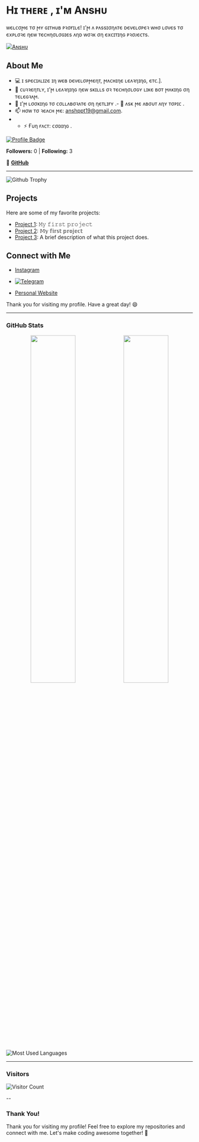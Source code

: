 # Hɪ ᴛʜᴇʀᴇ , ɪ'ᴍ Aɴsʜᴜ

ᴡєʟᴄσϻє ᴛσ ϻʏ ɢɪᴛʜυʙ ᴘꝛσғɪʟє! ɪ'ϻ ᴧ ᴘᴧssɪσηᴧᴛє ᴅєᴠєʟσᴘєꝛ ᴡʜσ ʟσᴠєs ᴛσ єxᴘʟσꝛє ηєᴡ ᴛєᴄʜησʟσɢɪєs ᴧηᴅ ᴡσꝛᴋ ση єxᴄɪᴛɪηɢ ᴘꝛσᴊєᴄᴛs.




   [![Aɴsʜᴜ](https://github-stats-alpha.vercel.app/api?username=anshu908 "Aɴsʜᴜ")](https://github-stats-alpha.vercel.app/api?username=anshu908 "Aɴsʜᴜ")

   ## About Me
- 💻 ɪ sᴘєᴄɪᴧʟɪᴢє ɪη ᴡєʙ ᴅєᴠєʟσᴘϻєηᴛ, ϻᴧᴄʜɪηє ʟєᴧꝛηɪηɢ, єᴛᴄ.].
- 🌱 ᴄυꝛꝛєηᴛʟʏ, ɪ'ϻ ʟєᴧꝛηɪηɢ ηєᴡ sᴋɪʟʟs σꝛ ᴛєᴄʜησʟσɢʏ ʟɪᴋє ʙσᴛ ϻᴧᴋɪηɢ ση ᴛєʟєɢꝛᴧϻ.
- 👯 ɪ'ϻ ʟσσᴋɪηɢ ᴛσ ᴄσʟʟᴧʙσꝛᴧᴛє ση ηєᴛʟɪғʏ .- 💬 ᴧsᴋ ϻє ᴧʙσυᴛ ᴧηʏ ᴛσᴘɪᴄ .
- 📫 ʜσᴡ ᴛσ ꝛєᴧᴄʜ ϻє: anshppt19@gmail.com.
- - ⚡ Ғυη ғᴧᴄᴛ: ᴄσᴅɪηɢ .
  

[![Profile Badge](https://img.shields.io/badge/Always%20Smile-%F0%9F%98%8A%20%F0%9F%98%8A%20%F0%9F%98%8A-yellow)](https://github.com/Ansh)

**Followers:** 0 | **Following:** 3

  
🔗 **[GitHub](https://github.com/anshu908/)**  

---
![Github Trophy](https://github-profile-trophy.vercel.app/?username=anshu908)

## Projects

Here are some of my favorite projects:

- [Project 1](https://legendary-swan-7ca626.netlify.app/): 𝙼𝚢 𝚏𝚒𝚛𝚜𝚝 𝚙𝚛𝚘𝚓𝚎𝚌𝚝
- [Project 2](https://mellifluous-dolphin-a34eed.netlify.app/): 𝕄𝕪 𝕗𝕚𝕣𝕤𝕥 𝕡𝕣𝕠𝕛𝕖𝕔𝕥
- [Project 3](https://github.com/anshu908/project-link): A brief description of what this project does.

## Connect with Me

- [Instagram](https://www.instagram.com/anshopi__/)
- <a href="https://t.me/ans_X_bot"><img title="Telegram" src="https://img.shields.io/badge/Telegram-%23000000.svg?&style=for-the-badge&logo=telegram&logoColor=61DAFB"></a>

- [Personal Website](https://mellifluous-dolphin-a34eed.netlify.app/)

Thank you for visiting my profile. Have a great day! 😄

---

### GitHub Stats  


<p align="center">
    <img
        width="49%"
        src="https://github-readme-stats.vercel.app/api?username=anshu908&count_private=true&include_all_commits=true&show_icons=true&theme=tokyonight&custom_title=anshu908's+GitHub+Stats"
    />
<img
        width="49%"
        src="https://github-readme-streak-stats.herokuapp.com?user=anshu908&theme=tokyonight"
    />
</p>

![Most Used Languages](https://github-readme-stats.vercel.app/api/top-langs/?username=anshu908&layout=compact&theme=radical)  

---

### Visitors  

![Visitor Count](https://visitor-badge.laobi.icu/badge?page_id=Ansh)  

--


### Thank You!  

Thank you for visiting my profile! Feel free to explore my repositories and connect with me. Let's make coding awesome together! 🚀
